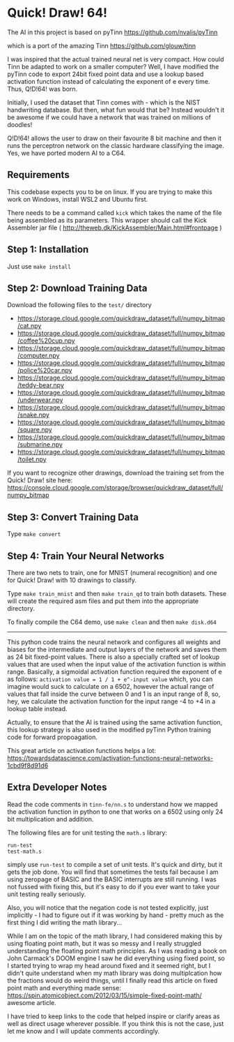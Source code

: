 # Quick! Draw! 64!


The AI in this project is based on pyTinn
https://github.com/nvalis/pyTinn



which is a port of the amazing Tinn
https://github.com/glouw/tinn


I was inspired that the actual trained neural net is very compact. How could Tinn be adapted to work on a smaller computer? Well, I have modified the pyTinn code to export 24bit fixed point data and use a lookup based activation function instead of calculating the exponent of e every time. Thus, Q!D!64! was born. 

Initially, I used the dataset that Tinn comes with - which is the NIST handwriting database. But then, what fun would that be? Instead wouldn't it be awesome if we could have a network that was trained on millions of doodles! 

Q!D!64! allows the user to draw on their favourite 8 bit machine and then it runs the perceptron network on the classic hardware classifying the image. Yes, we have ported modern AI to a C64. 


## Requirements
This codebase expects you to be on linux. If you are trying to make this work on Windows, install WSL2 and Ubuntu first.

There needs to be a command called `kick` which takes the name of the file being assembled as its parameters. This wrapper should call the Kick Assembler jar file ( http://theweb.dk/KickAssembler/Main.html#frontpage )


## Step 1: Installation
Just use `make install`

## Step 2: Download Training Data
Download the following files to the `test/` directory  
* https://storage.cloud.google.com/quickdraw_dataset/full/numpy_bitmap/cat.npy
* https://storage.cloud.google.com/quickdraw_dataset/full/numpy_bitmap/coffee%20cup.npy
* https://storage.cloud.google.com/quickdraw_dataset/full/numpy_bitmap/computer.npy
* https://storage.cloud.google.com/quickdraw_dataset/full/numpy_bitmap/police%20car.npy
* https://storage.cloud.google.com/quickdraw_dataset/full/numpy_bitmap/teddy-bear.npy
* https://storage.cloud.google.com/quickdraw_dataset/full/numpy_bitmap/underwear.npy
* https://storage.cloud.google.com/quickdraw_dataset/full/numpy_bitmap/snake.npy
* https://storage.cloud.google.com/quickdraw_dataset/full/numpy_bitmap/square.npy
* https://storage.cloud.google.com/quickdraw_dataset/full/numpy_bitmap/submarine.npy
* https://storage.cloud.google.com/quickdraw_dataset/full/numpy_bitmap/toilet.npy

If you want to recognize other drawings, download the training set from the Quick! Draw! site here:
https://console.cloud.google.com/storage/browser/quickdraw_dataset/full/numpy_bitmap

## Step 3: Convert Training Data
Type `make convert`

## Step 4: Train Your Neural Networks 
There are two nets to train, one for MNIST (numeral recognition) and one for Quick! Draw! with 10 drawings to classify.

Type `make train_mnist` and then `make train_qd` to train both datasets. These will create the required asm files and put them into the appropriate directory. 

To finally compile the C64 demo, use `make clean` and then `make disk.d64` 

--------------------------

This python code trains the neural network and configures all weights and biases for the intermediate and output layers of the network and saves them as 24 bit fixed-point values. There is also a specially crafted set of lookup values that are used when the input value of the activation function is within range. Basically, a sigmoidal activation function required the exponent of e as follows: `activation value = 1 / 1 + e^-input value` which, you can imagine would suck to calculate on a 6502, however the actual range of values that fall inside the curve between 0 and 1 is an input range of 8, so, hey, we calculate the activation function for the input range -4 to +4 in a lookup table instead.

Actually, to ensure that the AI is trained using the same activation function, this lookup strategy is also used in the modified pyTinn Python training code for forward propoagation. 

This great article on activation functions helps a lot:
https://towardsdatascience.com/activation-functions-neural-networks-1cbd9f8d91d6




## Extra Developer Notes
Read the code comments in `tinn-fe/nn.s` to understand how we mapped the activation function in python to one that works on a 6502 using only 24 bit multiplication and addition.


The following files are for unit testing the `math.s` library:
```
run-test
test-math.s
```

simply use `run-test` to compile a set of unit tests. It's quick and dirty, but it gets the job done. You will find that sometimes the tests fail because I am using zeropage of BASIC and the BASIC interrupts are still running. I was not fussed with fixing this, but it's easy to do if you ever want to take your unit testing really seriously.


Also, you will notice that the negation code is not tested explicitly, just implicitly - I had to figure out if it was working by hand - pretty much as the first thing I did writing the math library... 


While I am on the topic of the math library, I had considered making this by using floating point math, but it was so messy and I really struggled understanding the floating point math principles. As I was reading a book on John Carmack's DOOM engine I saw he did everything using fixed point, so I started trying to wrap my head around fixed and it seemed right, but I didn't quite understand when my math library was doing multiplcation how the fractions would do weird things, until I finally read this article on fixed point math and everything made sense: https://spin.atomicobject.com/2012/03/15/simple-fixed-point-math/ awesome article. 


I have tried to keep links to the code that helped inspire or clarify areas as well as direct usage wherever possible. If you think this is not the case, just let me know and I will update comments accordingly.


